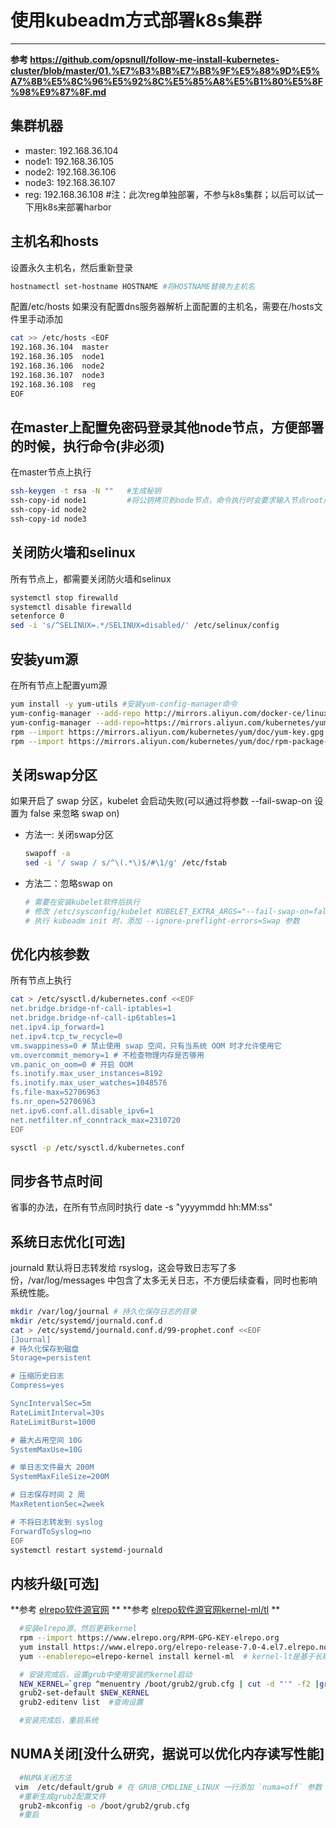 # 使用kubeadm方式部署k8s集群

---

**参考 <https://github.com/opsnull/follow-me-install-kubernetes-cluster/blob/master/01.%E7%B3%BB%E7%BB%9F%E5%88%9D%E5%A7%8B%E5%8C%96%E5%92%8C%E5%85%A8%E5%B1%80%E5%8F%98%E9%87%8F.md>**

## 集群机器
  - master: 192.168.36.104
  - node1:  192.168.36.105
  - node2:  192.168.36.106
  - node3:  192.168.36.107
  - reg:    192.168.36.108  #注：此次reg单独部署，不参与k8s集群；以后可以试一下用k8s来部署harbor

## 主机名和hosts

设置永久主机名，然后重新登录

``` bash
hostnamectl set-hostname HOSTNAME #将HOSTNAME替换为主机名
```

配置/etc/hosts  如果没有配置dns服务器解析上面配置的主机名，需要在/hosts文件里手动添加

``` bash
cat >> /etc/hosts <EOF
192.168.36.104  master
192.168.36.105  node1
192.168.36.106  node2
192.168.36.107  node3
192.168.36.108  reg
EOF
```

## 在master上配置免密码登录其他node节点，方便部署的时候，执行命令(非必须)

在master节点上执行

``` bash
ssh-keygen -t rsa -N ""   #生成秘钥
ssh-copy-id node1         #将公钥拷贝到node节点，命令执行时会要求输入节点root用户密码
ssh-copy-id node2
ssh-copy-id node3
```

## 关闭防火墙和selinux

所有节点上，都需要关闭防火墙和selinux

``` bash
systemctl stop firewalld
systemctl disable firewalld
setenforce 0
sed -i 's/^SELINUX=.*/SELINUX=disabled/' /etc/selinux/config
```

## 安装yum源

在所有节点上配置yum源


``` bash
yum install -y yum-utils #安装yum-config-manager命令
yum-config-manager --add-repo http://mirrors.aliyun.com/docker-ce/linux/centos/docker-ce.repo #docker-ce源
yum-config-manager --add-repo=https://mirrors.aliyun.com/kubernetes/yum/repos/kubernetes-el7-x86_64/ #k8s源
rpm --import https://mirrors.aliyun.com/kubernetes/yum/doc/yum-key.gpg     #安装证书
rpm --import https://mirrors.aliyun.com/kubernetes/yum/doc/rpm-package-key.gpg  #安装证书
```

## 关闭swap分区

如果开启了 swap 分区，kubelet 会启动失败(可以通过将参数 --fail-swap-on 设置为 false 来忽略 swap on)

- 方法一: 关闭swap分区
  ``` bash
  swapoff -a
  sed -i '/ swap / s/^\(.*\)$/#\1/g' /etc/fstab
  ```
- 方法二：忽略swap on
  ``` bash
  # 需要在安装kubelet软件后执行
  # 修改 /etc/sysconfig/kubelet KUBELET_EXTRA_ARGS="--fail-swap-on=false"
  # 执行 kubeadm init 时，添加 --ignore-preflight-errors=Swap 参数
  ```

## 优化内核参数

所有节点上执行

``` bash
cat > /etc/sysctl.d/kubernetes.conf <<EOF
net.bridge.bridge-nf-call-iptables=1
net.bridge.bridge-nf-call-ip6tables=1
net.ipv4.ip_forward=1
net.ipv4.tcp_tw_recycle=0
vm.swappiness=0 # 禁止使用 swap 空间，只有当系统 OOM 时才允许使用它
vm.overcommit_memory=1 # 不检查物理内存是否够用
vm.panic_on_oom=0 # 开启 OOM
fs.inotify.max_user_instances=8192
fs.inotify.max_user_watches=1048576
fs.file-max=52706963
fs.nr_open=52706963
net.ipv6.conf.all.disable_ipv6=1
net.netfilter.nf_conntrack_max=2310720
EOF

sysctl -p /etc/sysctl.d/kubernetes.conf
```

## 同步各节点时间

省事的办法，在所有节点同时执行 date -s "yyyymmdd hh:MM:ss"

## 系统日志优化[可选]

journald 默认将日志转发给 rsyslog，这会导致日志写了多份，/var/log/messages 中包含了太多无关日志，不方便后续查看，同时也影响系统性能。

``` bash
mkdir /var/log/journal # 持久化保存日志的目录
mkdir /etc/systemd/journald.conf.d
cat > /etc/systemd/journald.conf.d/99-prophet.conf <<EOF
[Journal]
# 持久化保存到磁盘
Storage=persistent

# 压缩历史日志
Compress=yes

SyncIntervalSec=5m
RateLimitInterval=30s
RateLimitBurst=1000

# 最大占用空间 10G
SystemMaxUse=10G

# 单日志文件最大 200M
SystemMaxFileSize=200M

# 日志保存时间 2 周
MaxRetentionSec=2week

# 不将日志转发到 syslog
ForwardToSyslog=no
EOF
systemctl restart systemd-journald
```

## 内核升级[可选]

**参考 [elrepo软件源官网](http://elrepo.org/tiki/tiki-index.php) **
**参考 [elrepo软件源官网kernel-ml/tl](http://elrepo.org/tiki/kernel-ml) **

``` bash
  #安装elrepo源，然后更新kernel
  rpm --import https://www.elrepo.org/RPM-GPG-KEY-elrepo.org
  yum install https://www.elrepo.org/elrepo-release-7.0-4.el7.elrepo.noarch.rpm
  yum --enablerepo=elrepo-kernel install kernel-ml  # kernel-lt是基于长期支持版打包，kernel-ml是基于主线版本打包

  # 安装完成后，设置grub中使用安装的kernel启动
  NEW_KERNEL=`grep ^menuentry /boot/grub2/grub.cfg | cut -d "'" -f2 |grep elrepo`  #查询出名称
  grub2-set-default $NEW_KERNEL
  grub2-editenv list  #查询设置

  #安装完成后，重启系统
```
## NUMA关闭[没什么研究，据说可以优化内存读写性能]
``` bash
  #NUMA关闭方法
 vim  /etc/default/grub # 在 GRUB_CMDLINE_LINUX 一行添加 `numa=off` 参数
  #重新生成grub2配置文件
  grub2-mkconfig -o /boot/grub2/grub.cfg
  #重启
```
